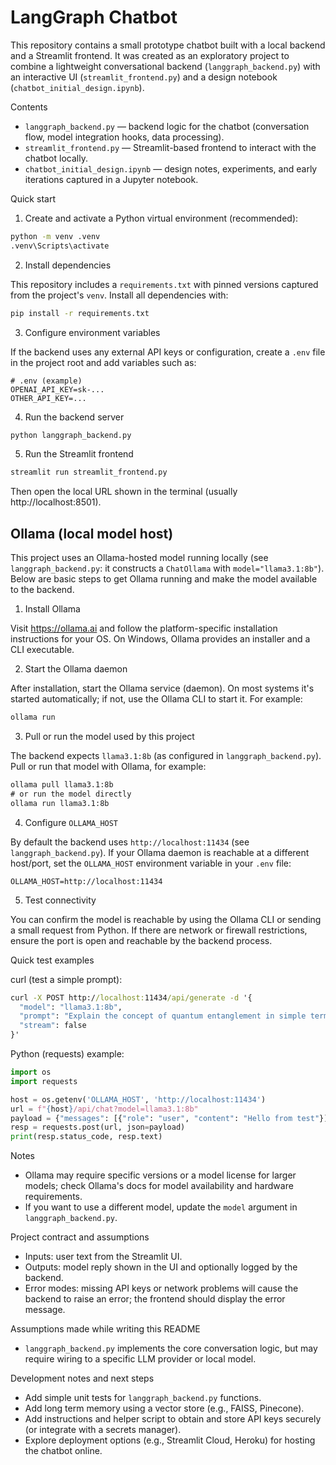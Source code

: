 # LangGraph Chatbot

This repository contains a small prototype chatbot built with a local backend and a Streamlit frontend. It was created as an exploratory project to combine a lightweight conversational backend (`langgraph_backend.py`) with an interactive UI (`streamlit_frontend.py`) and a design notebook (`chatbot_initial_design.ipynb`).

Contents
- `langgraph_backend.py` — backend logic for the chatbot (conversation flow, model integration hooks, data processing).
- `streamlit_frontend.py` — Streamlit-based frontend to interact with the chatbot locally.
- `chatbot_initial_design.ipynb` — design notes, experiments, and early iterations captured in a Jupyter notebook.

Quick start

1. Create and activate a Python virtual environment (recommended):

```cmd
python -m venv .venv
.venv\Scripts\activate
```

2. Install dependencies

This repository includes a `requirements.txt` with pinned versions captured from the project's `venv`. Install all dependencies with:

```cmd
pip install -r requirements.txt
```

3. Configure environment variables

If the backend uses any external API keys or configuration, create a `.env` file in the project root and add variables such as:

```
# .env (example)
OPENAI_API_KEY=sk-...
OTHER_API_KEY=...
```

4. Run the backend server

```cmd
python langgraph_backend.py
```

5. Run the Streamlit frontend

```cmd
streamlit run streamlit_frontend.py
```

Then open the local URL shown in the terminal (usually http://localhost:8501).

Ollama (local model host)
-------------------------

This project uses an Ollama-hosted model running locally (see `langgraph_backend.py`: it constructs a `ChatOllama` with `model="llama3.1:8b"`). Below are basic steps to get Ollama running and make the model available to the backend.

1. Install Ollama

Visit https://ollama.ai and follow the platform-specific installation instructions for your OS. On Windows, Ollama provides an installer and a CLI executable.

2. Start the Ollama daemon

After installation, start the Ollama service (daemon). On most systems it's started automatically; if not, use the Ollama CLI to start it. For example:

```cmd
ollama run
```

3. Pull or run the model used by this project

The backend expects `llama3.1:8b` (as configured in `langgraph_backend.py`). Pull or run that model with Ollama, for example:

```cmd
ollama pull llama3.1:8b
# or run the model directly
ollama run llama3.1:8b
```

4. Configure `OLLAMA_HOST`

By default the backend uses `http://localhost:11434` (see `langgraph_backend.py`). If your Ollama daemon is reachable at a different host/port, set the `OLLAMA_HOST` environment variable in your `.env` file:

```
OLLAMA_HOST=http://localhost:11434
```

5. Test connectivity

You can confirm the model is reachable by using the Ollama CLI or sending a small request from Python. If there are network or firewall restrictions, ensure the port is open and reachable by the backend process.

Quick test examples

curl (test a simple prompt):

```cmd
curl -X POST http://localhost:11434/api/generate -d '{
  "model": "llama3.1:8b",
  "prompt": "Explain the concept of quantum entanglement in simple terms.",
  "stream": false
}'
```

Python (requests) example:

```python
import os
import requests

host = os.getenv('OLLAMA_HOST', 'http://localhost:11434')
url = f"{host}/api/chat?model=llama3.1:8b"
payload = {"messages": [{"role": "user", "content": "Hello from test"}]}
resp = requests.post(url, json=payload)
print(resp.status_code, resp.text)
```

Notes
- Ollama may require specific versions or a model license for larger models; check Ollama's docs for model availability and hardware requirements.
- If you want to use a different model, update the `model` argument in `langgraph_backend.py`.

Project contract and assumptions
- Inputs: user text from the Streamlit UI.
- Outputs: model reply shown in the UI and optionally logged by the backend.
- Error modes: missing API keys or network problems will cause the backend to raise an error; the frontend should display the error message.

Assumptions made while writing this README
- `langgraph_backend.py` implements the core conversation logic, but may require wiring to a specific LLM provider or local model.

Development notes and next steps
- Add simple unit tests for `langgraph_backend.py` functions.
- Add long term memory using a vector store (e.g., FAISS, Pinecone).
- Add instructions and helper script to obtain and store API keys securely (or integrate with a secrets manager).
- Explore deployment options (e.g., Streamlit Cloud, Heroku) for hosting the chatbot online.
